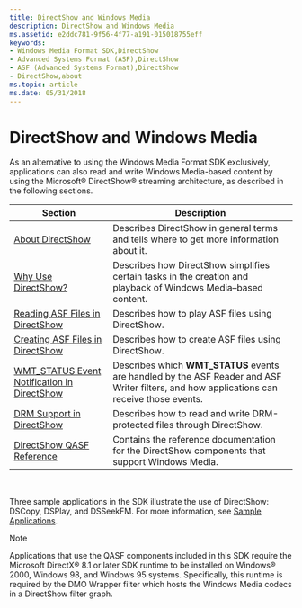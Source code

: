 ```yaml
---
title: DirectShow and Windows Media
description: DirectShow and Windows Media
ms.assetid: e2ddc781-9f56-4f77-a191-015018755eff
keywords:
- Windows Media Format SDK,DirectShow
- Advanced Systems Format (ASF),DirectShow
- ASF (Advanced Systems Format),DirectShow
- DirectShow,about
ms.topic: article
ms.date: 05/31/2018
---
```


# DirectShow and Windows Media

As an alternative to using the Windows Media Format SDK exclusively, applications can also read and write Windows Media-based content by using the Microsoft® DirectShow® streaming architecture, as described in the following sections.



| Section                                                                                   | Description                                                                                                                                 |
|-------------------------------------------------------------------------------------------|---------------------------------------------------------------------------------------------------------------------------------------------|
| [About DirectShow](about-directshow.md)                                                  | Describes DirectShow in general terms and tells where to get more information about it.                                                     |
| [Why Use DirectShow?](why-use-directshow.md)                                             | Describes how DirectShow simplifies certain tasks in the creation and playback of Windows Media–based content.                              |
| [Reading ASF Files in DirectShow](reading-asf-files-in-directshow.md)                    | Describes how to play ASF files using DirectShow.                                                                                           |
| [Creating ASF Files in DirectShow](creating-asf-files-in-directshow.md)                  | Describes how to create ASF files using DirectShow.                                                                                         |
| [WMT\_STATUS Event Notification in DirectShow](wmt-status-notification-in-directshow.md) | Describes which **WMT\_STATUS** events are handled by the ASF Reader and ASF Writer filters, and how applications can receive those events. |
| [DRM Support in DirectShow](drm-support-in-directshow.md)                                | Describes how to read and write DRM-protected files through DirectShow.                                                                     |
| [DirectShow QASF Reference](directshow-qasf-reference.md)                                | Contains the reference documentation for the DirectShow components that support Windows Media.                                              |



 

Three sample applications in the SDK illustrate the use of DirectShow: DSCopy, DSPlay, and DSSeekFM. For more information, see [Sample Applications](sample-applications.md).

> [!Note]  
> Applications that use the QASF components included in this SDK require the Microsoft DirectX® 8.1 or later SDK runtime to be installed on Windows® 2000, Windows 98, and Windows 95 systems. Specifically, this runtime is required by the DMO Wrapper filter which hosts the Windows Media codecs in a DirectShow filter graph.

 

 

 




